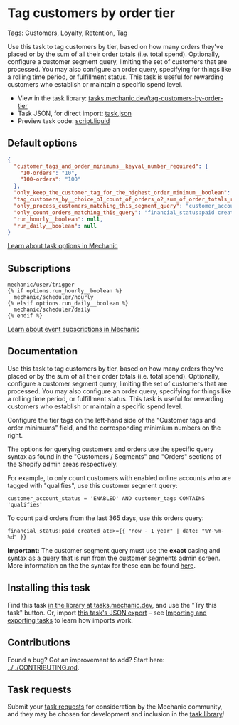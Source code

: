 # Tag customers by order tier

Tags: Customers, Loyalty, Retention, Tag

Use this task to tag customers by tier, based on how many orders they've placed or by the sum of all their order totals (i.e. total spend). Optionally, configure a customer segment query, limiting the set of customers that are processed. You may also configure an order query, specifying for things like a rolling time period, or fulfillment status. This task is useful for rewarding customers who establish or maintain a specific spend level.

* View in the task library: [tasks.mechanic.dev/tag-customers-by-order-tier](https://tasks.mechanic.dev/tag-customers-by-order-tier)
* Task JSON, for direct import: [task.json](../../tasks/tag-customers-by-order-tier.json)
* Preview task code: [script.liquid](./script.liquid)

## Default options

```json
{
  "customer_tags_and_order_minimums__keyval_number_required": {
    "10-orders": "10",
    "100-orders": "100"
  },
  "only_keep_the_customer_tag_for_the_highest_order_minimum__boolean": true,
  "tag_customers_by__choice_o1_count_of_orders_o2_sum_of_order_totals_required": "count_of_orders",
  "only_process_customers_matching_this_segment_query": "customer_account_status = 'ENABLED' AND customer_tags CONTAINS 'qualifies'",
  "only_count_orders_matching_this_query": "financial_status:paid created_at:>={{ \"now - 1 year\" | date: \"%Y-%m-%d\" }}",
  "run_hourly__boolean": null,
  "run_daily__boolean": null
}
```

[Learn about task options in Mechanic](https://learn.mechanic.dev/core/tasks/options)

## Subscriptions

```liquid
mechanic/user/trigger
{% if options.run_hourly__boolean %}
  mechanic/scheduler/hourly
{% elsif options.run_daily__boolean %}
  mechanic/scheduler/daily
{% endif %}
```

[Learn about event subscriptions in Mechanic](https://learn.mechanic.dev/core/tasks/subscriptions)

## Documentation

Use this task to tag customers by tier, based on how many orders they've placed or by the sum of all their order totals (i.e. total spend). Optionally, configure a customer segment query, limiting the set of customers that are processed. You may also configure an order query, specifying for things like a rolling time period, or fulfillment status. This task is useful for rewarding customers who establish or maintain a specific spend level.

Configure the tier tags on the left-hand side of the "Customer tags and order minimums" field, and the corresponding minimium numbers on the right.

The options for querying customers and orders use the specific query syntax as found in the "Customers / Segments" and "Orders" sections of the Shopify admin areas respectively.

For example, to only count customers with enabled online accounts who are tagged with "qualifies", use this customer segment query:

```
customer_account_status = 'ENABLED' AND customer_tags CONTAINS 'qualifies'
```

To count paid orders from the last 365 days, use this orders query:

```
financial_status:paid created_at:>={{ "now - 1 year" | date: "%Y-%m-%d" }}
```

**Important:** The customer segment query must use the **exact** casing and syntax as a query that is run from the customer segments admin screen. More information on the the syntax for these can be found [here](https://shopify.dev/docs/api/shopifyql/segment-query-language-reference).

## Installing this task

Find this task [in the library at tasks.mechanic.dev](https://tasks.mechanic.dev/tag-customers-by-order-tier), and use the "Try this task" button. Or, import [this task's JSON export](../../tasks/tag-customers-by-order-tier.json) – see [Importing and exporting tasks](https://learn.mechanic.dev/core/tasks/import-and-export) to learn how imports work.

## Contributions

Found a bug? Got an improvement to add? Start here: [../../CONTRIBUTING.md](../../CONTRIBUTING.md).

## Task requests

Submit your [task requests](https://mechanic.canny.io/task-requests) for consideration by the Mechanic community, and they may be chosen for development and inclusion in the [task library](https://tasks.mechanic.dev/)!
